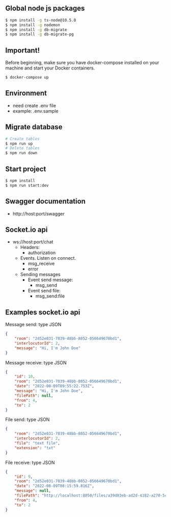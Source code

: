 ## Global node js packages

```bash
$ npm install -g ts-node@10.5.0
$ npm install -g nodemon
$ npm install -g db-migrate
$ npm install -g db-migrate-pg
```

## Important!
Before beginning, make sure you have docker-compose installed on your machine and start your Docker containers.
```bash
$ docker-compose up
```

## Environment
* need create .env file
* example: .env.sample

## Migrate database
```bash
# Create tables
$ npm run up
# Delete tables
$ npm run down
```

## Start project
```bash
$ npm install
$ npm run start:dev
```

## Swagger documentation
* http://host:port/swagger

## Socket.io api
* ws://host:port/chat
  - Headers:
    - authorization
  - Events. Listen on connect.
    - msg_receive
    - error
  - Sending messages
    - Event send message:
      - msg_send
    - Event send file:
      - msg_send:file


## Examples socket.io api
Message send: type JSON
```json
{
    "room": "2d52e031-7039-48bb-8052-056649670bd1",
    "interlocutorId": 2,
    "message": "Hi, I'm John Doe"
}
```
Message receive: type JSON
```json
{
    "id": 10,
    "room": "2d52e031-7039-48bb-8052-056649670bd1",
    "date": "2022-08-09T09:55:22.753Z",
    "message": "Hi, I'm John Doe",
    "filePath": null,
    "from": 4,
    "to": 2
}
```

File send: type JSON
```json
{
    "room": "2d52e031-7039-48bb-8052-056649670bd1",
    "interlocutorId": 2,
    "file": "text file",
    "extension": "txt"
}
```
File receive: type JSON
```json
{
    "id": 9,
    "room": "2d52e031-7039-48bb-8052-056649670bd1",
    "date": "2022-08-09T08:15:59.816Z",
    "message": null,
    "filePath": "http://localhost:8050/files/a39d83eb-ad2d-4182-a270-5c576d29e340.txt",
    "from": 4,
    "to": 2
}
```